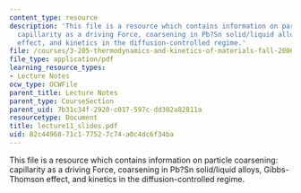 ```yaml
---
content_type: resource
description: 'This file is a resource which contains information on particle coarsening:
  capillarity as a driving Force, coarsening in Pb?Sn solid/liquid alloys, Gibbs-Thomson
  effect, and kinetics in the diffusion-controlled regime.'
file: /courses/3-205-thermodynamics-and-kinetics-of-materials-fall-2006/82c4496871c177527c74a0c4dc6f34ba_lecture11_slides.pdf
file_type: application/pdf
learning_resource_types:
- Lecture Notes
ocw_type: OCWFile
parent_title: Lecture Notes
parent_type: CourseSection
parent_uid: 7b31c34f-2920-c017-597c-dd302a82811a
resourcetype: Document
title: lecture11_slides.pdf
uid: 82c44968-71c1-7752-7c74-a0c4dc6f34ba
---
```

This file is a resource which contains information on particle coarsening: capillarity as a driving Force, coarsening in Pb?Sn solid/liquid alloys, Gibbs-Thomson effect, and kinetics in the diffusion-controlled regime.

